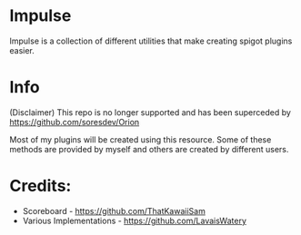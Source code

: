 # Impulse
Impulse is a collection of different utilities that make creating spigot plugins easier.

# Info

(Disclaimer)
This repo is no longer supported and has been superceded by https://github.com/soresdev/Orion

Most of my plugins will be created using this resource.
Some of these methods are provided by myself and others are created by different users.

# Credits:
- Scoreboard - https://github.com/ThatKawaiiSam
- Various Implementations - https://github.com/LavaisWatery
